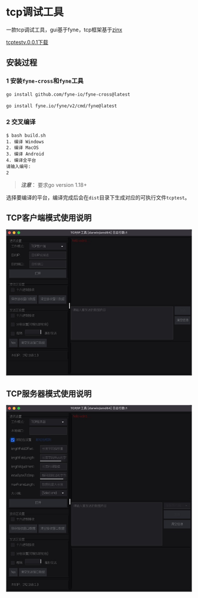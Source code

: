 # tcp调试工具
一款tcp调试工具，gui基于fyne，tcp框架基于[zinx](https://github.com/aceld/zinx)


[tcptestv.0.0.1下载](https://github.com/xxl6097/tcptest/releases/tag/v0.0.0)


## 安装过程

### 1 安装`fyne-cross`和`fyne`工具

```bash
go install github.com/fyne-io/fyne-cross@latest
```

```bash
go install fyne.io/fyne/v2/cmd/fyne@latest
```

### 2 交叉编译

```bash
$ bash build.sh 
1. 编译 Windows
2. 编译 MacOS
3. 编译 Android
4. 编译全平台
请输入编号:
2
```

> ***注意***： 要求go version 1.18+

选择要编译的平台，编译完成后会在`dist`目录下生成对应的可执行文件`tcptest`。



## TCP客户端模式使用说明


[![客户端模式](png/client.jpg)](客户端模式)



## TCP服务器模式使用说明


[![客户端模式](png/server.jpg)](客户端模式)